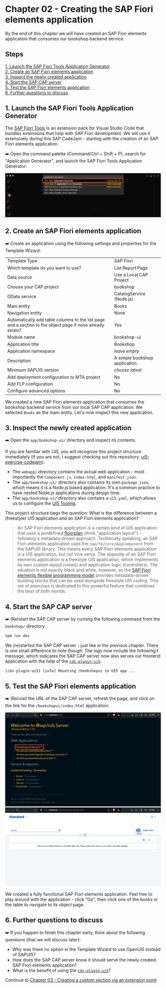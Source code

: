 # Chapter 02 - Creating the SAP Fiori elements application

By the end of this chapter we will have created an SAP Fiori elements application that consumes our bookshop backend service.

## Steps

[1. Launch the SAP Fiori Tools Application Generator](#1-launch-the-sap-fiori-tools-application-generator)<br>
[2. Create an SAP Fiori elements application](#2-create-an-sap-fiori-elements-application)<br>
[3. Inspect the newly created application](#3-inspect-the-newly-created-application)<br>
[4. Start the SAP CAP server](#4-start-the-sap-cap-server)<br>
[5. Test the SAP Fiori elements application](#5-test-the-sap-fiori-elements-application)<br>
[6. Further questions to discuss](#6-further-questions-to-discuss)<br>

## 1. Launch the SAP Fiori Tools Application Generator

The [SAP Fiori Tools](https://marketplace.visualstudio.com/items?itemName=SAPSE.sap-ux-fiori-tools-extension-pack) is an extension pack for Visual Studio Code that bundles extensions that help with SAP Fiori development. We will use it extensively during this SAP CodeJam - starting with the creation of an SAP Fiori elements application.

➡️ Open the command palette (Command/Ctrl + Shift + P), search for "Application Generator", and launch the SAP Fiori Tools Application Generator:

![command palette](command-palette.png)

## 2. Create an SAP Fiori elements application

➡️ Create an application using the following settings and properties for the Template Wizard:

|||
| - | - |
| Template Type | SAP Fiori |
| Which template do you want to use? | List Report Page |
| Data source | Use a Local CAP Project |
| Choose your CAP project | bookshop |
| OData service | CatalogService (Node.js) |
| Main entity | Books |
| Navigation entity | None |
| Automatically add table columns to the list page and a section to the object page if none already exists? | Yes |
| Module name | bookshop-ui |
| Application title | Bookshop |
| Application namespace | *leave empty* |
| Description | A simple bookshop application. |
| Minimum SAPUI5 version | *choose latest* |
| Add deployment configuration to MTA project | No |
| Add FLP configuration | No |
| Configure advanced options | No

We created a new SAP Fiori elements application that consumes the bookshop backend service from our local SAP CAP application. We selected `Books` as the main entity. Let's now inspect this new application.

## 3. Inspect the newly created application

➡️ Open the `app/bookshop-ui/` directory and inspect its contents.

If you are familiar with UI5, you will recognize this project structure immediately (if you are not, I suggest checking out this repository: [ui5-exercise-codejam](https://github.com/SAP-Samples/ui5-exercises-codejam)):
- The `webapp/` directory contains the actual web application - most importantly the `Component.js`, `index.html`, and `manifest.json`.
- The `app/bookshop-ui/` directory also contains its own `package.json`, which means it is a Node.js based application. It's a common practice to have nested Node.js applications during design time.
- The `app/bookshop-ui/` directory also contains a `ui5.yaml`, which allows us to configure the [UI5 Tooling](https://www.npmjs.com/package/@ui5/cli).

This project structure begs the question: What is the difference between a (freestyle) UI5 application and an SAP Fiori elements application?

> An SAP Fiori elements application is a certain kind of UI5 application that uses a predefined [floorplan](https://ui5.sap.com/#/topic/797c3239b2a9491fa137e4998fd76aa7.html) (think "application layout") - following a metadata-driven approach. Technically speaking, an SAP Fiori elements application uses the `sap/fe/core/AppComponent` from the SAPUI5 library. This means every SAP Fiori elements application is a UI5 application, but not vice versa. The opposite of an SAP Fiori elements application is a freestyle UI5 application, which implements its own custom layout (views) and application logic (controllers). The situation is not exactly black and white, however, as the [SAP Fiori elements flexible programming model](https://sapui5.hana.ondemand.com/test-resources/sap/fe/core/fpmExplorer/index.html#/overview/introduction) provides metadata-driven building blocks that can be used alongside freestyle UI5 coding. This set of exercises is dedicated to this powerful feature that combines the best of both worlds.

## 4. Start the SAP CAP server

➡️ (Re)start the SAP CAP server by running the following command from the `bookshop/` directory:

```bash
npm run dev
```

We (re)started the SAP CAP server - just like in the previous chapter. There is one small difference to note though: The logs now include the following:f
message, which indicates the SAP CAP server now also serves our frontend application with the help of the [`cds-plugin-ui5`](https://www.npmjs.com/package/cds-plugin-ui5):

```text
[cds-plugin-ui5] [info] Mounting /bookshopui to UI5 app ...
```

## 5. Test the SAP Fiori elements application

➡️ (Re)visit the URL of the SAP CAP server, refresh the page, and click on the link for the `/bookshopui/index.html` application:

![http://localhost:4004](server.png)
![SAP Fiori elements application](app.png)

We created a fully functional SAP Fiori elements application. Feel free to play around with the application - click "Go", then click one of the books in the table to navigate to its object page.

## 6. Further questions to discuss

➡️ If you happen to finish this chapter early, think about the following questions (that we will discuss later):

- Why was there no option in the Template Wizard to use OpenUI5 instead of SAPUI5?
- How does the SAP CAP server know it should serve the newly created SAP Fiori elements application?
- What is the benefit of using the [`cds-plugin-ui5`](https://www.npmjs.com/package/cds-plugin-ui5)?

Continue to [Chapter 03 - Creating a custom section via an extension point](/chapters/03-custom-section-via-extension-point/)
